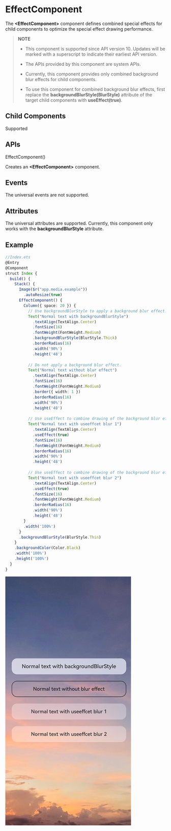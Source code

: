 # EffectComponent

The **\<EffectComponent>** component defines combined special effects for child components to optimize the special effect drawing performance.

>  **NOTE**
>
> - This component is supported since API version 10. Updates will be marked with a superscript to indicate their earliest API version.
>
> - The APIs provided by this component are system APIs.
>
> - Currently, this component provides only combined background blur effects for child components.
>
> - To use this component for combined background blur effects, first replace the **backgroundBlurStyle(BlurStyle)** attribute of the target child components with **useEffect(true)**.


## Child Components

Supported


## APIs

EffectComponent()

Creates an **\<EffectComponent>** component.

## Events

The universal events are not supported.

## Attributes

The universal attributes are supported. Currently, this component only works with the **backgroundBlurStyle** attribute.

## Example

```ts
//Index.ets
@Entry
@Component
struct Index {
  build() {
    Stack() {
      Image($r("app.media.example"))
        .autoResize(true)
      EffectComponent() {
        Column({ space: 20 }) {
          // Use backgroundBlurStyle to apply a background blur effect.
          Text("Normal text with backgroundBlurStyle")
            .textAlign(TextAlign.Center)
            .fontSize(16)
            .fontWeight(FontWeight.Medium)
            .backgroundBlurStyle(BlurStyle.Thick)
            .borderRadius(16)
            .width('90%')
            .height('48')

          // Do not apply a background blur effect.
          Text("Normal text without blur effect")
            .textAlign(TextAlign.Center)
            .fontSize(16)
            .fontWeight(FontWeight.Medium)
            .border({ width: 1 })
            .borderRadius(16)
            .width('90%')
            .height('48')

          // Use useEffect to combine drawing of the background blur effect, with blur settings inherited from <EffectComponent>.
          Text("Normal text with useeffcet blur 1")
            .textAlign(TextAlign.Center)
            .useEffect(true)
            .fontSize(16)
            .fontWeight(FontWeight.Medium)
            .borderRadius(16)
            .width('90%')
            .height('48')

          // Use useEffect to combine drawing of the background blur effect, with blur settings inherited from <EffectComponent>.
          Text("Normal text with useeffcet blur 2")
            .textAlign(TextAlign.Center)
            .useEffect(true)
            .fontSize(16)
            .fontWeight(FontWeight.Medium)
            .borderRadius(16)
            .width('90%')
            .height('48')
        }
        .width('100%')
      }
      .backgroundBlurStyle(BlurStyle.Thin)
    }
    .backgroundColor(Color.Black)
    .width('100%')
    .height('100%')
  }
}
```

![en-us_image_effectcomponent](figures/en-us_image_effectcomponent.png)
